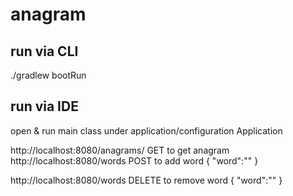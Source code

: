# anagram


## run via CLI

./gradlew bootRun

## run via IDE

open & run main class under application/configuration Application

http://localhost:8080/anagrams/<word> GET to get anagram
http://localhost:8080/words  POST to add word
  {
	"word":"<word>"
}
  
http://localhost:8080/words  DELETE to remove word
{
	"word":"<word>"
}  
  
  
